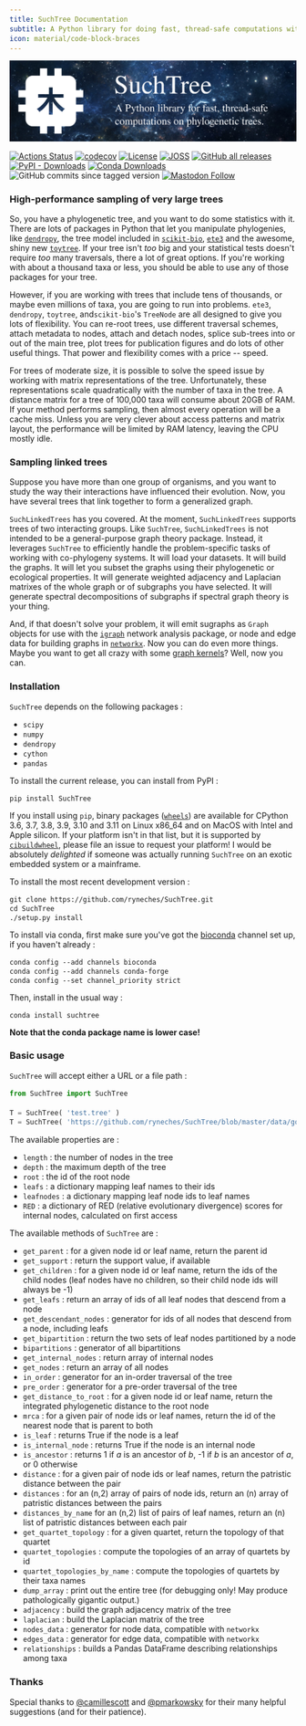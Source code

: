 ```yaml
---
title: SuchTree Documentation
subtitle: A Python library for doing fast, thread-safe computations with phylogenetic trees.
icon: material/code-block-braces
---
```


![banner](assets/banner.png)

[![Actions Status](https://github.com/ryneches/SuchTree/workflows/Build%20wheels/badge.svg)](https://github.com/ryneches/SuchTree/actions) [![codecov](https://codecov.io/gh/ryneches/SuchTree/branch/master/graph/badge.svg)](https://codecov.io/gh/ryneches/SuchTree) [![License](https://img.shields.io/badge/license-BSD--3-blue.svg)](https://raw.githubusercontent.com/ryneches/SuchTree/master/LICENSE) [![JOSS](http://joss.theoj.org/papers/23bac1ae69cfaf201203dd52d7dd5610/status.svg)](http://joss.theoj.org/papers/23bac1ae69cfaf201203dd52d7dd5610) [![GitHub all releases](https://img.shields.io/github/downloads/ryneches/SuchTree/total?label=downloads&logo=github)](https://github.com/ryneches/SuchTree/graphs/traffic) [![PyPI - Downloads](https://img.shields.io/pypi/dd/SuchTree?logo=PyPI)](https://pypistats.org/packages/suchtree) [![Conda Downloads](https://img.shields.io/conda/d/bioconda/suchtree)](https://anaconda.org/bioconda/suchtree) ![GitHub commits since tagged version](https://img.shields.io/github/commits-since/ryneches/SuchTree/latest)
 [![Mastodon Follow](https://img.shields.io/mastodon/follow/109294614904147843?domain=ecoevo.social&style=flat&logo=mastodon)](https://ecoevo.social/@ryneches)


### High-performance sampling of very large trees

So, you have a phylogenetic tree, and you want to do some statistics with it.
There are lots of packages in Python that let you manipulate
phylogenies, like [`dendropy`](http://www.dendropy.org/), the tree model
included in [`scikit-bio`](http://scikit-bio.org/docs/latest/tree.html),
[`ete3`](http://etetoolkit.org/) and the awesome, shiny new 
[`toytree`](https://github.com/eaton-lab/toytree). If your tree isn't *too*
big and your statistical tests doesn't require *too* many traversals, there 
a lot of great options. If you're working with about a thousand taxa or less,
you should be able to use any of those packages for your tree.

However, if you are working with trees that include tens of thousands, or
maybe even millions of taxa, you are going to run into problems. `ete3`,
`dendropy`, `toytree`, and`scikit-bio`'s `TreeNode` are all designed to give
you lots of flexibility. You can re-root trees, use different traversal
schemes, attach metadata to nodes, attach and detach nodes, splice sub-trees
into or out of the main tree, plot trees for publication figures and do lots
of other useful things. That power and flexibility comes with a price -- speed.

For trees of moderate size, it is possible to solve the speed issue by
working with matrix representations of the tree. Unfortunately, these
representations scale quadratically with the number of taxa in the tree.
A distance matrix for a tree of 100,000 taxa will consume about 20GB 
of RAM. If your method performs sampling, then almost every operation
will be a cache miss. Unless you are very clever about access patterns and
matrix layout, the performance will be limited by RAM latency, leaving the
CPU mostly idle.

### Sampling linked trees

Suppose you have more than one group of organisms, and you want to study
the way their interactions have influenced their evolution. Now, you have
several trees that link together to form a generalized graph.

`SuchLinkedTrees` has you covered. At the moment, `SuchLinkedTrees` supports
trees of two interacting groups. Like `SuchTree`, `SuchLinkedTrees` is not
intended to be a general-purpose graph theory package. Instead, it leverages
`SuchTree` to efficiently handle the problem-specific tasks of working with
co-phylogeny systems. It will load your datasets. It will build the graphs. It
will let you subset the graphs using their phylogenetic or ecological
properties. It will generate weighted adjacency and Laplacian matrixes of the
whole graph or of subgraphs you have selected. It will generate spectral
decompositions of subgraphs if spectral graph theory is your thing.

And, if that doesn't solve your problem, it will emit sugraphs as `Graph`
objects for use with the [`igraph`](http://igraph.org/) network analysis
package, or node and edge data for building graphs in 
[`networkx`](https://networkx.github.io/). Now you can do even more things. 
Maybe you want to get all crazy with some 
[graph kernels](https://github.com/BorgwardtLab/GraphKernels)?
Well, now you can.

### Installation

`SuchTree` depends on the following packages :

* `scipy`
* `numpy`
* `dendropy`
* `cython`
* `pandas`

To install the current release, you can install from PyPI :

```
pip install SuchTree
```

If you install using `pip`, binary packages
([`wheels`](https://realpython.com/python-wheels/)) are available for CPython 3.6, 3.7,
3.8, 3.9, 3.10 and 3.11 on Linux x86_64 and on MacOS with Intel and Apple
silicon. If your platform isn't in that list, but it is supported by
[`cibuildwheel`](https://github.com/pypa/cibuildwheel), please file an issue
to request your platform! I would be absolutely _delighted_ if someone was
actually running `SuchTree` on an exotic embedded system or a mainframe.

To install the most recent development version :

```
git clone https://github.com/ryneches/SuchTree.git
cd SuchTree
./setup.py install
```

To install via conda, first make sure you've got the
[bioconda](https://bioconda.github.io/) channel set up, if you haven't already :

```
conda config --add channels bioconda
conda config --add channels conda-forge
conda config --set channel_priority strict
```

Then, install in the usual way :

```
conda install suchtree
```

**Note that the conda package name is lower case!**


### Basic usage

`SuchTree` will accept either a URL or a file path :

```python
from SuchTree import SuchTree

T = SuchTree( 'test.tree' )
T = SuchTree( 'https://github.com/ryneches/SuchTree/blob/master/data/gopher-louse/gopher.tree' )
```

The available properties are :

* `length` : the number of nodes in the tree
* `depth` : the maximum depth of the tree
* `root` : the id of the root node
* `leafs` : a dictionary mapping leaf names to their ids
* `leafnodes` : a dictionary mapping leaf node ids to leaf names
* `RED` : a dictionary of RED (relative evolutionary divergence) scores for internal nodes, calculated on first access

The available methods of `SuchTree` are :

* `get_parent` : for a given node id or leaf name, return the parent id
* `get_support` : return the support value, if available
* `get_children` : for a given node id or leaf name, return the ids of
the child nodes (leaf nodes have no children, so their child node ids will
always be -1)
* `get_leafs` : return an array of ids of all leaf nodes that descend from a node
* `get_descendant_nodes` : generator for ids of all nodes that descend from a node, including leafs
* `get_bipartition` : return the two sets of leaf nodes partitioned by a node
* `bipartitions` : generator of all bipartitions
* `get_internal_nodes` : return array of internal nodes
* `get_nodes` : return an array of all nodes
* `in_order` : generator for an in-order traversal of the tree
* `pre_order` : generator for a pre-order traversal of the tree
* `get_distance_to_root` : for a given node id or leaf name, return
the integrated phylogenetic distance to the root node
* `mrca` : for a given pair of node ids or leaf names, return the id
of the nearest node that is parent to both
* `is_leaf` : returns True if the node is a leaf
* `is_internal_node` : returns True if the node is an internal node
* `is_ancestor` : returns 1 if *a* is an ancestor of *b*, -1 if *b* is an ancestor of *a*, or 0 otherwise
* `distance` : for a given pair of node ids or leaf names, return the
patristic distance between the pair
* `distances` : for an (n,2) array of pairs of node ids, return an (n)
array of patristic distances between the pairs
* `distances_by_name` for an (n,2) list of pairs of leaf names, return
an (n) list of patristic distances between each pair
* `get_quartet_topology` : for a given quartet, return the topology of that quartet
* `quartet_topologies` : compute the topologies of an array of quartets by id
* `quartet_topologies_by_name` : compute the topologies of quartets by their taxa names
* `dump_array` : print out the entire tree (for debugging only! May
produce pathologically gigantic output.)
* `adjacency` : build the graph adjacency matrix of the tree
* `laplacian` : build the Laplacian matrix of the tree
* `nodes_data` : generator for node data, compatible with `networkx`
* `edges_data` : generator for edge data, compatible with `networkx`
* `relationships` : builds a Pandas DataFrame describing relationships among taxa


### Thanks

Special thanks to [@camillescott](https://github.com/camillescott) and 
[@pmarkowsky](https://github.com/pmarkowsky) for their many helpful
suggestions (and for their patience).

